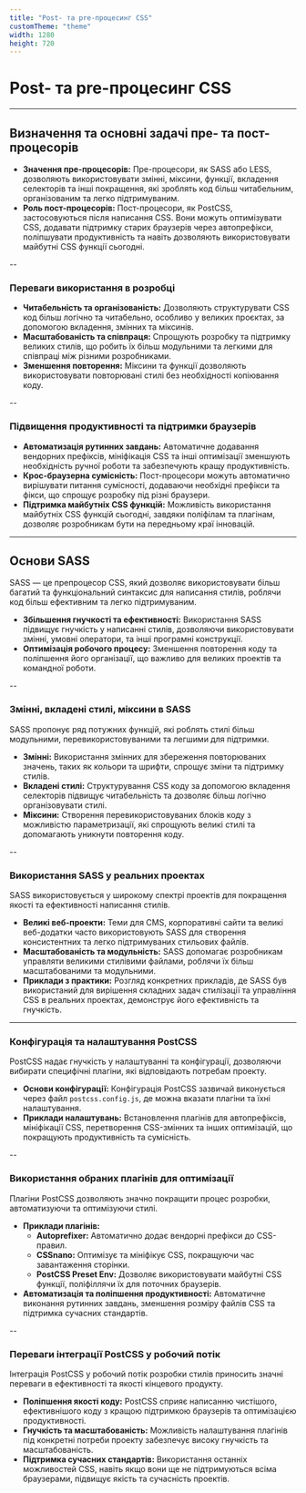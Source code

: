 ```yaml
---
title: "Post- та pre-процесинг CSS"
customTheme: "theme"
width: 1280
height: 720
---
```


# Post- та pre-процесинг CSS

---

## Визначення та основні задачі пре- та пост-процесорів

- **Значення пре-процесорів:** Пре-процесори, як SASS або LESS, дозволяють використовувати змінні, міксини, функції, вкладення селекторів та інші покращення, які зроблять код більш читабельним, організованим та легко підтримуваним.
- **Роль пост-процесорів:** Пост-процесори, як PostCSS, застосовуються після написання CSS. Вони можуть оптимізувати CSS, додавати підтримку старих браузерів через автопрефікси, поліпшувати продуктивність та навіть дозволяють використовувати майбутні CSS функції сьогодні.

--

### Переваги використання в розробці

- **Читабельність та організованість:**
  Дозволяють структурувати CSS код більш логічно та читабельно, особливо у великих проєктах, за допомогою вкладення, змінних та міксинів.
- **Масштабованість та співпраця:**
  Спрощують розробку та підтримку великих стилів, що робить їх більш модульними та легкими для співпраці між різними розробниками.
- **Зменшення повторення:**
  Міксини та функції дозволяють використовувати повторювані стилі без необхідності копіювання коду.

--

### Підвищення продуктивності та підтримки браузерів

- **Автоматизація рутинних завдань:**
  Автоматичне додавання вендорних префіксів, мініфікація CSS та інші оптимізації зменшують необхідність ручної роботи та забезпечують кращу продуктивність.
- **Крос-браузерна сумісність:**
  Пост-процесори можуть автоматично вирішувати питання сумісності, додаваючи необхідні префікси та фікси, що спрощує розробку під різні браузери.
- **Підтримка майбутніх CSS функцій:**
  Можливість використання майбутніх CSS функцій сьогодні, завдяки поліфілам та плагінам, дозволяє розробникам бути на передньому краї інновацій.

---

## Основи SASS

SASS — це препроцесор CSS, який дозволяє використовувати більш багатий та функціональний синтаксис для написання стилів, роблячи код більш ефективним та легко підтримуваним.

- **Збільшення гнучкості та ефективності:**
  Використання SASS підвищує гнучкість у написанні стилів, дозволяючи використовувати змінні, умовні оператори, та інші програмні конструкції.
- **Оптимізація робочого процесу:**
  Зменшення повторення коду та поліпшення його організації, що важливо для великих проектів та командної роботи.

--

### Змінні, вкладені стилі, міксини в SASS

SASS пропонує ряд потужних функцій, які роблять стилі більш модульними, перевикористовуваними та легшими для підтримки.

- **Змінні:**
  Використання змінних для збереження повторюваних значень, таких як кольори та шрифти, спрощує зміни та підтримку стилів.
- **Вкладені стилі:**
  Структурування CSS коду за допомогою вкладення селекторів підвищує читабельність та дозволяє більш логічно організовувати стилі.
- **Міксини:**
  Створення перевикористовуваних блоків коду з можливістю параметризації, які спрощують великі стилі та допомагають уникнути повторення коду.

--

### Використання SASS у реальних проектах

SASS використовується у широкому спектрі проектів для покращення якості та ефективності написання стилів.

- **Великі веб-проекти:**
  Теми для CMS, корпоративні сайти та великі веб-додатки часто використовують SASS для створення консистентних та легко підтримуваних стильових файлів.
- **Масштабованість та модульність:**
  SASS допомагає розробникам управляти великими стилівими файлами, роблячи їх більш масштабованими та модульними.
- **Приклади з практики:**
  Розгляд конкретних прикладів, де SASS був використаний для вирішення складних задач стилізації та управління CSS в реальних проектах, демонструє його ефективність та гнучкість.

---

### Конфігурація та налаштування PostCSS

PostCSS надає гнучкість у налаштуванні та конфігурації, дозволяючи вибирати специфічні плагіни, які відповідають потребам проекту.

- **Основи конфігурації:**
  Конфігурація PostCSS зазвичай виконується через файл `postcss.config.js`, де можна вказати плагіни та їхні налаштування.
- **Приклади налаштувань:**
  Встановлення плагінів для автопрефіксів, мініфікації CSS, перетворення CSS-змінних та інших оптимізацій, що покращують продуктивність та сумісність.

--

### Використання обраних плагінів для оптимізації

Плагіни PostCSS дозволяють значно покращити процес розробки, автоматизуючи та оптимізуючи стилі.

- **Приклади плагінів:**
  - **Autoprefixer:** Автоматично додає вендорні префікси до CSS-правил.
  - **CSSnano:** Оптимізує та мініфікує CSS, покращуючи час завантаження сторінки.
  - **PostCSS Preset Env:** Дозволяє використовувати майбутні CSS функції, поліфіллячи їх для поточних браузерів.
- **Автоматизація та поліпшення продуктивності:**
  Автоматичне виконання рутинних завдань, зменшення розміру файлів CSS та підтримка сучасних стандартів.

--

### Переваги інтеграції PostCSS у робочий потік

Інтеграція PostCSS у робочий потік розробки стилів приносить значні переваги в ефективності та якості кінцевого продукту.

- **Поліпшення якості коду:**
  PostCSS сприяє написанню чистішого, ефективнішого коду з кращою підтримкою браузерів та оптимізацією продуктивності.
- **Гнучкість та масштабованість:**
  Можливість налаштування плагінів під конкретні потреби проекту забезпечує високу гнучкість та масштабованість.
- **Підтримка сучасних стандартів:** Використання останніх можливостей CSS, навіть якщо вони ще не підтримуються всіма браузерами, підвищує якість та сучасність проектів.
